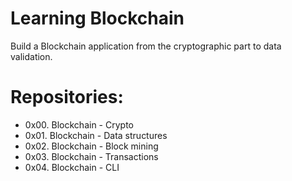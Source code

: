 # Learning Blockchain
Build a Blockchain application from the cryptographic part to data validation.

# Repositories:
  <ul>
  <li>0x00. Blockchain - Crypto</li>
  <li>0x01. Blockchain - Data structures</li>
  <li>0x02. Blockchain - Block mining</li>
  <li>0x03. Blockchain - Transactions</li>
  <li>0x04. Blockchain - CLI</li>
  </ul>
